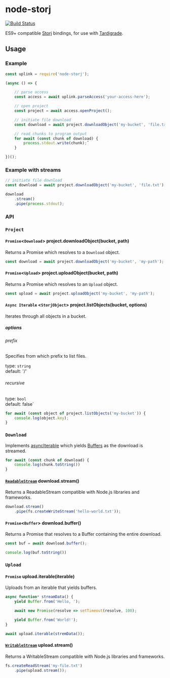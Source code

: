 # node-storj

[![Build Status](https://travis-ci.org/storj/node-storj3.svg?branch=master)](https://travis-ci.org/storj/node-storj3)

ES9+ compatible [Storj](https://storj.io) bindings, for use with [Tardigrade](https://tardigrade.io/).

## Usage

### Example

``` javascript
const uplink = require('node-storj');

(async () => {

	// parse access
	const access = await uplink.parseAccess('your-access-here');

	// open project
	const project = await access.openProject();

	// initiate file download
	const download = await project.downloadObject('my-bucket', 'file.txt');

	// read chunks to program output
	for await (const chunk of download) {
		process.stdout.write(chunk);˜
	}

})();

```

### Example with streams

``` javascript
// initiate file download
const download = await project.downloadObject('my-bucket', 'file.txt');

download
	.stream()
	.pipe(process.stdout);
```


### API

### `Project`

#### `Promise`<`Download`> project.downloadObject(bucket, path)

Returns a Promise which resolves to a `Download` object.

``` javascript
const download = await project.downloadObject('my-bucket', 'my-path');
```

#### `Promise`<`Upload`> project.uploadObject(bucket, path)

Returns a Promise which resolves to an `Upload` object.

``` javascript
const upload = await project.uploadObject('my-bucket', 'my-path');
```

#### `Async Iterable` <`StorjObject`> project.listObjects(bucket, options)

Iterates through all objects in a bucket.

##### options

###### prefix

Specifies from which prefix to list files.

type: `string`<br>
default: '/'

###### recursive

type: `bool`<br>
default: false`

``` javascript
for await (const object of project.listObjects('my-bucket')) {
	console.log(object.key);
}
```

###  `Download`

Implements [asyncIterable](https://developer.mozilla.org/en-US/docs/Web/JavaScript/Reference/Statements/for-await...of) which yields [Buffers](https://nodejs.org/api/buffer.html) as the download is streamed.

``` javascript
for await (const chunk of download) {
	console.log(chunk.toString())
}
```

#### [`ReadableStream`](https://nodejs.org/api/stream.html#stream_readable_streams) download.stream()

Returns a ReadableStream compatible with Node.js libraries and frameworks.

``` javascript
download.stream()
	.pipe(fs.createWriteStream('hello-world.txt'));
```

#### `Promise`<`Buffer`> download.buffer()

Returns a Promise that resolves to a Buffer containing the entire download.

``` javascript
const buf = await download.buffer();

console.log(buf.toString())
```

### `Upload`

#### `Promise` upload.iterable(iterable)

Uploads from an iterable that yields buffers.

``` javascript
async function* streamData() {
	yield Buffer.from('Hello, ');

	await new Promise(resolve => setTimeout(resolve, 100);

	yield Buffer.from('World!');
}

await upload.iterable(stremData());
```

#### [`WritableStream`](https://nodejs.org/api/stream.html#stream_writable_streams) upload.stream()

Returns a WritableStream compatible with Node.js libraries and frameworks.

``` javascript
fs.createReadStream('my-file.txt')
	.pipe(upload.stream());
```

